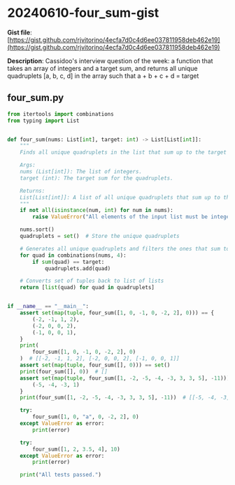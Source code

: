 # 20240610-four_sum-gist

**Gist file**: [https://gist.github.com/rjvitorino/4ecfa7d0c4d6ee037811958deb462e19](https://gist.github.com/rjvitorino/4ecfa7d0c4d6ee037811958deb462e19)

**Description**: Cassidoo's interview question of the week: a function that takes an array of integers and a target sum, and returns all unique quadruplets [a, b, c, d] in the array such that a + b + c + d = target

## four_sum.py

```Python
from itertools import combinations
from typing import List


def four_sum(nums: List[int], target: int) -> List[List[int]]:
    """
    Finds all unique quadruplets in the list that sum up to the target value.

    Args:
    nums (List[int]): The list of integers.
    target (int): The target sum for the quadruplets.

    Returns:
    List[List[int]]: A list of all unique quadruplets that sum up to the target.
    """
    if not all(isinstance(num, int) for num in nums):
        raise ValueError("All elements of the input list must be integers.")

    nums.sort()
    quadruplets = set()  # Store the unique quadruplets

    # Generates all unique quadruplets and filters the ones that sum to target
    for quad in combinations(nums, 4):
        if sum(quad) == target:
            quadruplets.add(quad)

    # Converts set of tuples back to list of lists
    return [list(quad) for quad in quadruplets]


if __name__ == "__main__":
    assert set(map(tuple, four_sum([1, 0, -1, 0, -2, 2], 0))) == {
        (-2, -1, 1, 2),
        (-2, 0, 0, 2),
        (-1, 0, 0, 1),
    }
    print(
        four_sum([1, 0, -1, 0, -2, 2], 0)
    )  # [[-2, -1, 1, 2], [-2, 0, 0, 2], [-1, 0, 0, 1]]
    assert set(map(tuple, four_sum([], 0))) == set()
    print(four_sum([], 0))  # []
    assert set(map(tuple, four_sum([1, -2, -5, -4, -3, 3, 3, 5], -11))) == {
        (-5, -4, -3, 1)
    }
    print(four_sum([1, -2, -5, -4, -3, 3, 3, 5], -11))  # [[-5, -4, -3, 1]]

    try:
        four_sum([1, 0, "a", 0, -2, 2], 0)
    except ValueError as error:
        print(error)

    try:
        four_sum([1, 2, 3.5, 4], 10)
    except ValueError as error:
        print(error)

    print("All tests passed.")

```